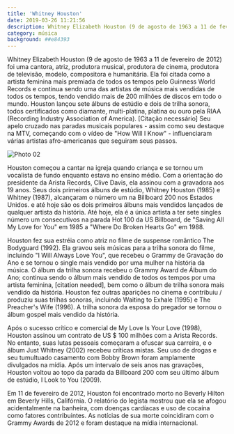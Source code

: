 ```yaml
---
title: 'Whitney Houston'
date: 2019-03-26 11:21:56
description: Whitney Elizabeth Houston (9 de agosto de 1963 a 11 de fevereiro de 2012) foi uma cantora, atriz, produtora musical, produtora de cinema, produtora de televisão, modelo, compositora e humanitária.
category: música
background: ##e84393
---
```


Whitney Elizabeth Houston (9 de agosto de 1963 a 11 de fevereiro de 2012) foi uma cantora, atriz, produtora musical, produtora de cinema, produtora de televisão, modelo, compositora e humanitária. Ela foi citada como a artista feminina mais premiada de todos os tempos pelo Guinness World Records e continua sendo uma das artistas de música mais vendidas de todos os tempos, tendo vendido mais de 200 milhões de discos em todo o mundo. Houston lançou sete álbuns de estúdio e dois de trilha sonora, todos certificados como diamante, multi-platina, platina ou ouro pela RIAA (Recording Industry Association of America). [Citação necessário] Seu apelo cruzado nas paradas musicais populares - assim como seu destaque na MTV, começando com o vídeo de "How Will I Know" - influenciaram várias artistas afro-americanas que seguiram seus passos.

![Photo 02](/assets/img/02.jpg)

Houston começou a cantar na igreja quando criança e se tornou um vocalista de fundo enquanto estava no ensino médio. Com a orientação do presidente da Arista Records, Clive Davis, ela assinou com a gravadora aos 19 anos. Seus dois primeiros álbuns de estúdio, Whitney Houston (1985) e Whitney (1987), alcançaram o número um na Billboard 200 nos Estados Unidos. e até hoje são os dois primeiros álbuns mais vendidos lançados de qualquer artista da história. Até hoje, ela é a única artista a ter sete singles número um consecutivos na parada Hot 100 da US Billboard, de "Saving All My Love for You" em 1985 a "Where Do Broken Hearts Go" em 1988.

Houston fez sua estréia como atriz no filme de suspense romântico The Bodyguard (1992). Ela gravou seis músicas para a trilha sonora do filme, incluindo "I Will Always Love You", que recebeu o Grammy de Gravação do Ano e se tornou o single mais vendido por uma mulher na história da música. O álbum da trilha sonora recebeu o Grammy Award de Álbum do Ano; continua sendo o álbum mais vendido de todos os tempos por uma artista feminina, [citation needed], bem como o álbum de trilha sonora mais vendido da história. Houston fez outras aparições no cinema e contribuiu / produziu suas trilhas sonoras, incluindo Waiting to Exhale (1995) e The Preacher's Wife (1996). A trilha sonora da esposa do pregador se tornou o álbum gospel mais vendido da história.

Após o sucesso crítico e comercial de My Love Is Your Love (1998), Houston assinou um contrato de US $ 100 milhões com a Arista Records. No entanto, suas lutas pessoais começaram a ofuscar sua carreira, e o álbum Just Whitney (2002) recebeu críticas mistas. Seu uso de drogas e seu tumultuado casamento com Bobby Brown foram amplamente divulgados na mídia. Após um intervalo de seis anos nas gravações, Houston voltou ao topo da parada da Billboard 200 com seu último álbum de estúdio, I Look to You (2009).

Em 11 de fevereiro de 2012, Houston foi encontrado morto no Beverly Hilton em Beverly Hills, Califórnia. O relatório do legista mostrou que ela se afogou acidentalmente na banheira, com doenças cardíacas e uso de cocaína como fatores contribuintes. As notícias de sua morte coincidiram com o Grammy Awards de 2012 e foram destaque na mídia internacional.
